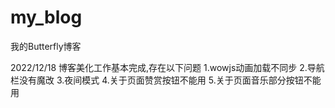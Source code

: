 # my_blog
我的Butterfly博客


2022/12/18
博客美化工作基本完成,存在以下问题
  1.wowjs动画加载不同步
  2.导航栏没有魔改
  3.夜间模式
  4.关于页面赞赏按钮不能用
  5.关于页面音乐部分按钮不能用
